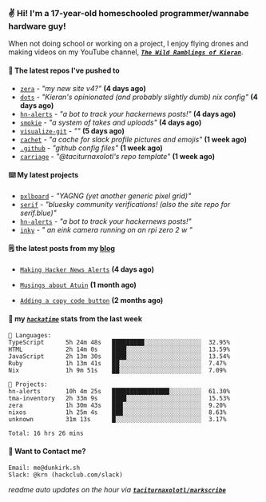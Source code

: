 ### ✌️ Hi! I'm a 17-year-old homeschooled programmer/wannabe hardware guy!

When not doing school or working on a project, I enjoy flying drones and making videos on my YouTube channel, [**_`The Wild Ramblings of Kieran`_**](https://youtube.com/@kieran.rambles).

#### 👷 The latest repos I've pushed to

- [`zera`](https://github.com/taciturnaxolotl/zera) - _"my new site v4?"_ **(4 days ago)**
- [`dots`](https://github.com/taciturnaxolotl/dots) - _"Kieran's opinionated (and probably slightly dumb) nix config"_ **(4 days ago)**
- [`hn-alerts`](https://github.com/taciturnaxolotl/hn-alerts) - _"a bot to track your hackernews posts!"_ **(4 days ago)**
- [`smokie`](https://github.com/taciturnaxolotl/smokie) - _"a system of takes and uploads"_ **(4 days ago)**
- [`visualize-git`](https://github.com/maxwofford/visualize-git) - _""_ **(5 days ago)**
- [`cachet`](https://github.com/taciturnaxolotl/cachet) - _"a cache for slack profile pictures and emojis"_ **(1 week ago)**
- [`.github`](https://github.com/taciturnaxolotl/.github) - _"github config files"_ **(1 week ago)**
- [`carriage`](https://github.com/taciturnaxolotl/carriage) - _"@taciturnaxolotl's repo template"_ **(1 week ago)**

#### ⌨️ My latest projects

- [`pxlboard`](https://github.com/taciturnaxolotl/pxlboard) - _"YAGNG (yet another generic pixel grid)"_
- [`serif`](https://github.com/taciturnaxolotl/serif) - _"bluesky community verifications! (also the site repo for serif.blue)"_
- [`hn-alerts`](https://github.com/taciturnaxolotl/hn-alerts) - _"a bot to track your hackernews posts!"_
- [`inky`](https://github.com/taciturnaxolotl/inky) - _" an eink camera running on an rpi zero 2 w "_

#### 🗒️ the latest posts from my [blog](https://dunkirk.sh)

- [`Making Hacker News Alerts`](https://dunkirk.sh/blog/hn-alerts/) **(4 days ago)**

- [`Musings about Atuin`](https://dunkirk.sh/blog/atuin/) **(1 month ago)**

- [`Adding a copy code button`](https://dunkirk.sh/blog/adding-a-copy-button/) **(2 months ago)**



#### 📡 my [_`hackatime`_](https://waka.hackclub.com) stats from the last week

```text
💾 Languages:
TypeScript      5h 24m 48s   █████████░░░░░░░░░░░░░░░░  32.95%
HTML            2h 14m 0s    ████░░░░░░░░░░░░░░░░░░░░░  13.59%
JavaScript      2h 13m 30s   ████░░░░░░░░░░░░░░░░░░░░░  13.54%
Ruby            1h 13m 41s   ██░░░░░░░░░░░░░░░░░░░░░░░  7.47%
Nix             1h 9m 51s    ██░░░░░░░░░░░░░░░░░░░░░░░  7.09%

💼 Projects:
hn-alerts       10h 4m 25s   ████████████████░░░░░░░░░  61.30%
tma-inventory   2h 33m 9s    ████░░░░░░░░░░░░░░░░░░░░░  15.53%
zera            1h 30m 43s   ███░░░░░░░░░░░░░░░░░░░░░░  9.20%
nixos           1h 25m 4s    ███░░░░░░░░░░░░░░░░░░░░░░  8.63%
unknown         31m 13s      █░░░░░░░░░░░░░░░░░░░░░░░░  3.17%

Total: 16 hrs 26 mins
```

#### 📮 Want to Contact me?

```text
Email: me@dunkirk.sh
Slack: @krn (hackclub.com/slack)
```

_readme auto updates on the hour via [**`taciturnaxolotl/markscribe`**](https://github.com/taciturnaxolotl/markscribe)_
